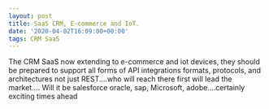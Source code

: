 ```yaml
---
layout: post
title: SaaS CRM, E-commerce and IoT.
date: '2020-04-02T16:09:00+00:00'
tags: CRM SaaS
---
```


The CRM SaaS now extending to e-commerce and iot devices, they should be prepared to support all forms of API integrations formats, protocols, and architectures not just  REST....who will reach there first will lead the market.... Will it be salesforce oracle, sap, Microsoft, adobe....certainly exciting times ahead
